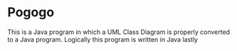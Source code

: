 # Pogogo
 This is a Java program in which a UML Class Diagram is properly converted to a Java program. Logically this program is written in Java lastly
